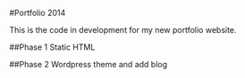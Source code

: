 #Portfolio 2014

This is the code in development for my new portfolio website.

##Phase 1
Static HTML

##Phase 2
Wordpress theme and add blog
